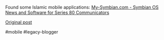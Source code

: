 <!--
date: '2005-02-24'
published: true
slug: 2005-02-my-symbiancom-symbian-os-news-and_24
time_to_read: 5
title: 'My-Symbian.com - Symbian OS News and Software for Series 80

  Communicators'
-->

Found some Islamic mobile applications: [My-Symbian.com - Symbian OS News and Software for Series 80 Communicators](http://my-communicator.com/9210/applications/category.php?fldAuto=23)

[Original post](https://ysfk.blogspot.com/2005/02/my-symbiancom-symbian-os-news-and_24.html)

#mobile #legacy-blogger 